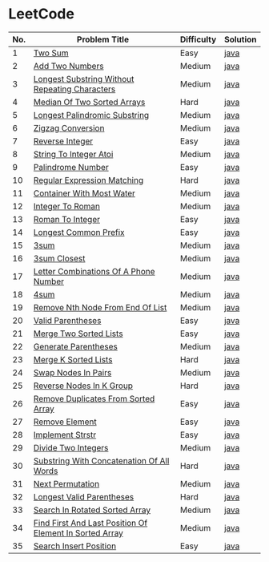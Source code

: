 # LeetCode

| No. | Problem Title | Difficulty | Solution |
|-----|---------------|------------|----------|
| 1 | [Two Sum](https://leetcode.com/problems/two-sum/) | Easy | [java](./algorithms/java/1-Two-Sum/TwoSum.java) |
| 2 | [Add Two Numbers](https://leetcode.com/problems/add-two-numbers/) | Medium | [java](./algorithms/java/2-Add-Two-Numbers/AddTwoNumbers.java) |
| 3 | [Longest Substring Without Repeating Characters](https://leetcode.com/problems/longest-substring-without-repeating-characters/) | Medium | [java](./algorithms/java/3-Longest-Substring-Without-Repeating-Characters/LongestSubstringWithoutRepeatingCharacters.java) |
| 4 | [Median Of Two Sorted Arrays](https://leetcode.com/problems/median-of-two-sorted-arrays/) | Hard | [java](./algorithms/java/4-Median-Of-Two-Sorted-Arrays/MedianOfTwoSortedArrays.java) |
| 5 | [Longest Palindromic Substring](https://leetcode.com/problems/longest-palindromic-substring/) | Medium | [java](./algorithms/java/5-Longest-Palindromic-Substring/LongestPalindromicSubstring.java) |
| 6 | [Zigzag Conversion](https://leetcode.com/problems/zigzag-conversion/) | Medium | [java](./algorithms/java/6-Zigzag-Conversion/ZigzagConversion.java) |
| 7 | [Reverse Integer](https://leetcode.com/problems/reverse-integer/) | Easy | [java](./algorithms/java/7-Reverse-Integer/ReverseInteger.java) |
| 8 | [String To Integer Atoi](https://leetcode.com/problems/string-to-integer-atoi/) | Medium | [java](./algorithms/java/8-String-To-Integer-Atoi/StringToIntegerAtoi.java) |
| 9 | [Palindrome Number](https://leetcode.com/problems/palindrome-number/) | Easy | [java](./algorithms/java/9-Palindrome-Number/PalindromeNumber.java) |
| 10 | [Regular Expression Matching](https://leetcode.com/problems/regular-expression-matching/) | Hard | [java](./algorithms/java/10-Regular-Expression-Matching/RegularExpressionMatching.java) |
| 11 | [Container With Most Water](https://leetcode.com/problems/container-with-most-water/) | Medium | [java](./algorithms/java/11-Container-With-Most-Water/ContainerWithMostWater.java) |
| 12 | [Integer To Roman](https://leetcode.com/problems/integer-to-roman/) | Medium | [java](./algorithms/java/12-Integer-To-Roman/IntegerToRoman.java) |
| 13 | [Roman To Integer](https://leetcode.com/problems/roman-to-integer/) | Easy | [java](./algorithms/java/13-Roman-To-Integer/RomanToInteger.java) |
| 14 | [Longest Common Prefix](https://leetcode.com/problems/longest-common-prefix) | Easy | [java](./algorithms/java/14-Longest-Common-Prefix/LongestCommonPrefix.java) |
| 15 | [3sum](https://leetcode.com/problems/3sum/) | Medium | [java](./algorithms/java/15-3sum/3sum.java) |
| 16 | [3sum Closest](https://leetcode.com/problems/3sum-closest/) | Medium | [java](./algorithms/java/16-3sum-Closest/3sumClosest.java) |
| 17 | [Letter Combinations Of A Phone Number](https://leetcode.com/problems/letter-combinations-of-a-phone-number/) | Medium | [java](./algorithms/java/17-Letter-Combinations-Of-A-Phone-Number/LetterCombinationsOfAPhoneNumber.java) |
| 18 | [4sum](https://leetcode.com/problems/4sum/) | Medium | [java](./algorithms/java/18-4sum/4sum.java) |
| 19 | [Remove Nth Node From End Of List](https://leetcode.com/problems/remove-nth-node-from-end-of-list/) | Medium | [java](./algorithms/java/19-Remove-Nth-Node-From-End-Of-List/RemoveNthNodeFromEndOfList.java) |
| 20 | [Valid Parentheses](https://leetcode.com/problems/valid-parentheses/) | Easy | [java](./algorithms/java/20-Valid-Parentheses/ValidParentheses.java) |
| 21 | [Merge Two Sorted Lists](https://leetcode.com/problems/merge-two-sorted-lists/) | Easy | [java](./algorithms/java/21-Merge-Two-Sorted-Lists/MergeTwoSortedLists.java) |
| 22 | [Generate Parentheses](https://leetcode.com/problems/generate-parentheses/) | Medium | [java](./algorithms/java/22-Generate-Parentheses/GenerateParentheses.java) |
| 23 | [Merge K Sorted Lists](https://leetcode.com/problems/merge-k-sorted-lists/) | Hard | [java](./algorithms/java/23-Merge-K-Sorted-Lists/MergeKSortedLists.java) |
| 24 | [Swap Nodes In Pairs](https://leetcode.com/problems/swap-nodes-in-pairs/) | Medium | [java](./algorithms/java/24-Swap-Nodes-In-Pairs/SwapNodesInPairs.java) |
| 25 | [Reverse Nodes In K Group](https://leetcode.com/problems/reverse-nodes-in-k-group/) | Hard | [java](./algorithms/java/25-Reverse-Nodes-In-K-Group/ReverseNodesInKGroup.java) |
| 26 | [Remove Duplicates From Sorted Array](https://leetcode.com/problems/remove-duplicates-from-sorted-array/) | Easy | [java](./algorithms/java/26-Remove-Duplicates-From-Sorted-Array/RemoveDuplicatesFromSortedArray.java) |
| 27 | [Remove Element](https://leetcode.com/problems/remove-element/) | Easy | [java](./algorithms/java/27-Remove-Element/RemoveElement.java) |
| 28 | [Implement Strstr](https://leetcode.com/problems/implement-strstr/) | Easy | [java](./algorithms/java/28-Implement-Strstr/ImplementStrstr.java) |
| 29 | [Divide Two Integers](https://leetcode.com/problems/divide-two-integers/) | Medium | [java](./algorithms/java/29-Divide-Two-Integers/DivideTwoIntegers.java) |
| 30 | [Substring With Concatenation Of All Words](https://leetcode.com/problems/substring-with-concatenation-of-all-words/) | Hard | [java](./algorithms/java/30-Substring-With-Concatenation-Of-All-Words/SubstringWithConcatenationOfAllWords.java) |
| 31 | [Next Permutation](https://leetcode.com/problems/next-permutation/) | Medium | [java](./algorithms/java/31-Next-Permutation/NextPermutation.java) |
| 32 | [Longest Valid Parentheses](https://leetcode.com/problems/longest-valid-parentheses/) | Hard | [java](./algorithms/java/32-Longest-Valid-Parentheses/LongestValidParentheses.java) |
| 33 | [Search In Rotated Sorted Array](https://leetcode.com/problems/search-in-rotated-sorted-array/) | Medium | [java](./algorithms/java/33-Search-In-Rotated-Sorted-Array/SearchInRotatedSortedArray.java) |
| 34 | [Find First And Last Position Of Element In Sorted Array](https://leetcode.com/problems/find-first-and-last-position-of-element-in-sorted-array/) | Medium | [java](./algorithms/java/34-Find-First-And-Last-Position-Of-Element-In-Sorted-Array/FindFirstAndLastPositionOfElementInSortedArray.java) |
| 35 | [Search Insert Position](https://leetcode.com/problems/search-insert-position/) | Easy | [java](./algorithms/java/35-Search-Insert-Position/SearchInsertPosition.java) |
